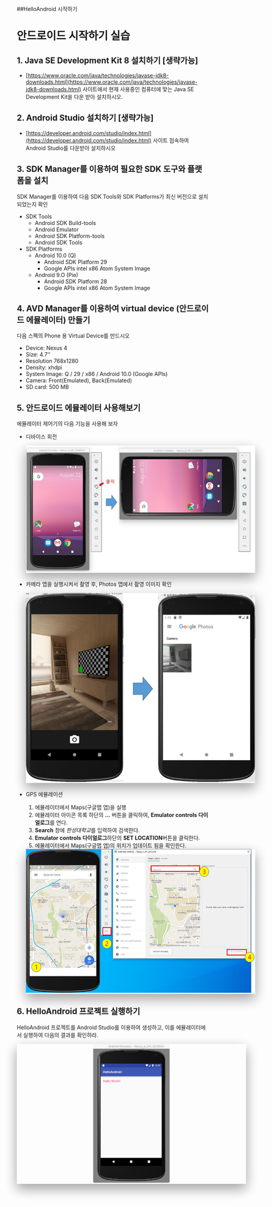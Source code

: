 <style> 
div.polaroid {
  	width: 600px;
  	box-shadow: 0 10px 30px 0 rgba(0, 0, 0, 0.2), 0 16px 30px 0 rgba(0, 0, 0, 0.19);
  	text-align: center;
	margin-bottom: 0.5cm;
}
</style>

##HelloAndroid 시작하기

안드로이드 시작하기 실습
===================

## 1. Java SE Development Kit 8 설치하기 [생략가능]
- [https://www.oracle.com/java/technologies/javase-jdk8-downloads.html](https://www.oracle.com/java/technologies/javase-jdk8-downloads.html) 사이트에서 현재 사용중인 컴퓨터에 맞는 Java SE Development Kit을 다운 받아 설치하시오.

## 2. Android Studio 설치하기 [생략가능]
- [https://developer.android.com/studio/index.html](https://developer.android.com/studio/index.html) 사이트 접속하여 Android Studio를 다운받아 설치하시오

## 3. SDK Manager를 이용하여 필요한 SDK 도구와 플랫폼을 설치

SDK Manager를 이용하여 다음 SDK Tools와 SDK Platforms가 최신 버전으로 설치되었는지 확인

  * SDK Tools
   	- Android SDK Build-tools
   	- Android Emulator
	- Android SDK Platform-tools
  	- Android SDK Tools
  * SDK Platforms 	
    - Android 10.0 (Q)
	    - Android SDK Platform 29
	    - Google APIs intel x86 Atom System Image
	- Android 9.O (Pie)
		 - Android SDK Platform 28
		 - Google APIs intel x86 Atom System Image


## 4. AVD Manager를 이용하여 virtual device (안드로이드 에뮬레이터) 만들기

다음 스펙의 Phone 용 Virtual Device를 만드시오

  - Device: Nexus 4
  - Size: 4.7’’
  - Resolution 768x1280
  - Density: xhdpi
  - System Image: Q / 29 / x86 / Android 10.0 (Google APIs)
  - Camera: Front(Emulated), Back(Emulated)
  - SD card: 500 MB

## 5. 안드로이드 에뮬레이터 사용해보기
에뮬레이터 제어기의 다음 기능을 사용해 보자
	
- 디바이스 회전
    <div class="polaroid">
		<img src="figure/practice/rotation-test.jpg">
	 </div>	
	
- 카메라 앱을 실행시켜서 촬영 후, Photos 앱에서 촬영 이미지 확인

  	<div class="polaroid">
		<img src="figure/practice/camera-test.jpg">
	</div>	
	
- GPS 에뮬레이션
	1. 에뮬레이터에서 Maps(구글맵 앱)을 실행
	2. 에뮬레이터 아이콘 목록 하단의 **...** 버튼을 클릭하여, **Emulator controls 다이얼로그**를 연다.
	3. **Search** 창에 *한성대학교*를 입력하여 검색한다.
	4.  **Emulator controls 다이얼로그**하단의 **SET LOCATION**버튼을 클릭한다.
	5. 에뮬레이터에서 Maps(구글맵 앱)의 위치가 업데이트 됨을 확인한다.

	<div class="polaroid">
		<img src="figure/practice/gmap-test.jpg">
	</div>	

## 6. HelloAndroid 프로젝트 실행하기
HelloAndroid 프로젝트를 Android Studio를 이용하여 생성하고, 이를 에뮬레이터에서 실행하여 다음의 결과를 확인하라.
	<div class="polaroid">
		<img src="figure/practice/run-hello-android.jpeg" width=200>
	</div>	
